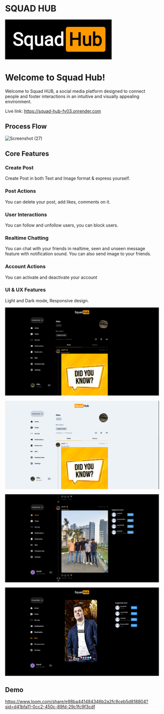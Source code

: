 
# SQUAD HUB

![Logo](https://raw.githubusercontent.com/Sumitsh28/images/74ce3fbb7f10189f7119ba7901db831977e7ebe0/Squad-Hub.png)

# Welcome to Squad Hub!
Welcome to Squad HUB, a social media platform designed to connect people and foster interactions in an intuitive and visually appealing environment.

Live link: https://squad-hub-fv03.onrender.com

## Process Flow
![Screenshot (27)](https://github.com/user-attachments/assets/18006d24-f236-4d86-b950-0cb41a6b32d6)


## Core Features
###  Create Post
Create Post in both Text and Image format & express yourself.

### Post Actions
You can delete your post, add likes, comments on it.

### User Interactions
You can follow and unfollow users, you can block users.

### Realtime Chatting
You can chat with your friends in realtime, seen and unseen message feature with notification sound.
You can also send image to your friends.

### Account Actions
You can activate and deactivate your account

### UI & UX Features
Light and Dark mode, Responsive design.




![Logo](https://raw.githubusercontent.com/Sumitsh28/images/8bf08effeab08d177ced9ca0110277c91b1ca62c/Screenshot%20-%202024-06-15T154149.777.png)


![Logo](https://raw.githubusercontent.com/Sumitsh28/images/8bf08effeab08d177ced9ca0110277c91b1ca62c/Screenshot%20-%202024-06-15T154209.277.png)


![Logo](https://raw.githubusercontent.com/Sumitsh28/images/8bf08effeab08d177ced9ca0110277c91b1ca62c/Screenshot%20-%202024-06-15T155019.933.png)


![Logo](https://raw.githubusercontent.com/Sumitsh28/images/8bf08effeab08d177ced9ca0110277c91b1ca62c/Screenshot%20-%202024-06-15T155229.607.png)


## Demo

https://www.loom.com/share/e98ba441484346b2a2fc9ceb5d818804?sid=d41bfa11-0cc2-450c-89fd-29c1fc9f3cdf
